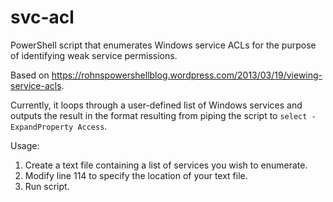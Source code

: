 # svc-acl
PowerShell script that enumerates Windows service ACLs for the purpose of identifying weak service permissions.

Based on https://rohnspowershellblog.wordpress.com/2013/03/19/viewing-service-acls.

Currently, it loops through a user-defined list of Windows services and outputs the result in the format resulting from piping the script to ```select -ExpandProperty Access```.

Usage:

1. Create a text file containing a list of services you wish to enumerate.
2. Modify line 114 to specify the location of your text file.
3. Run script.
